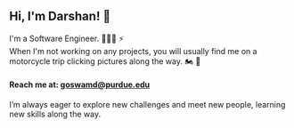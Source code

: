 ## Hi, I'm Darshan! 👋

I'm a Software Engineer. 👨🏻‍💻 ⚡️<br/>When I'm not working on any projects, you will usually find me on a motorcycle trip clicking pictures along the way. 🏍 📸
#### Reach me at: goswamd@purdue.edu
I’m always eager to explore new challenges and meet new people, learning new skills along the way.
